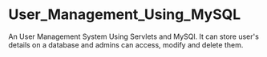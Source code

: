 # User_Management_Using_MySQL
An User Management System Using Servlets and MySQl. It can store user's details on a database and admins can access, modify and delete them.
